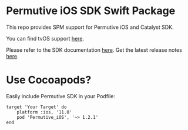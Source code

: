 # Permutive iOS SDK Swift Package

This repo provides SPM support for Permutive iOS and Catalyst SDK.

You can find tvOS support [here](https://github.com/permutive-engineering/permutive-tvos-spm).

Please refer to the SDK documentation [here](https://developer.permutive.com/docs/ios).
Get the latest release notes [here](https://developer.permutive.com/docs/ios-release-notes).

# Use Cocoapods?

Easily include Permutive SDK in your Podfile:

```
target 'Your Target' do
    platform :ios, '11.0'
    pod 'Permutive_iOS', '~> 1.2.1'
end
```
